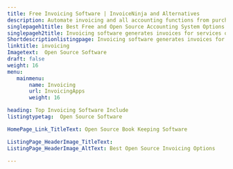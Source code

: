 ```yaml
---
title: Free Invoicing Software | InvoiceNinja and Alternatives
description: Automate invoicing and all accounting functions from purchase to sales. Streamline book keeping with transparency in cash flows with insightful reporting.
singlepageh1title: Best Free and Open Source Accounting System Options
singlepageh2title: Invoicing software generates invoices for services or products, and keeps track of cash flow. Improve finance management with automated book keeping processes.
Shortdescriptionlistingpage: Invoicing software generates invoices for services or products, and keeps track of cash flow. Improve finance management with automated book keeping processes.
linktitle: invoicing
Imagetext:  Open Source Software
draft: false
weight: 16
menu:
   mainmenu: 
       name: Invoicing
       url: InvoicingApps
       weight: 16

heading: Top Invoicing Software Include
listingtypetag:  Open Source Software

HomePage_Link_TitleText: Open Source Book Keeping Software

ListingPage_HeaderImage_TitleText:
ListingPage_HeaderImage_AltText: Best Open Source Invoicing Options

---
```


